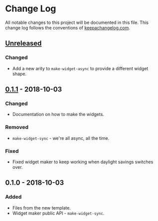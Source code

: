 # Change Log
All notable changes to this project will be documented in this file. This change log follows the conventions of [keepachangelog.com](http://keepachangelog.com/).

## [Unreleased]
### Changed
- Add a new arity to `make-widget-async` to provide a different widget shape.

## [0.1.1] - 2018-10-03
### Changed
- Documentation on how to make the widgets.

### Removed
- `make-widget-sync` - we're all async, all the time.

### Fixed
- Fixed widget maker to keep working when daylight savings switches over.

## 0.1.0 - 2018-10-03
### Added
- Files from the new template.
- Widget maker public API - `make-widget-sync`.

[Unreleased]: https://github.com/your-name/foppl_compiler/compare/0.1.1...HEAD
[0.1.1]: https://github.com/your-name/foppl_compiler/compare/0.1.0...0.1.1
